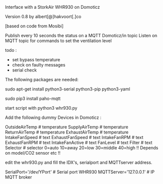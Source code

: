 Interface with a StorkAir WHR930 on Domoticz

Version 0.8 by albert[@]hakvoort[.]co

[based on code from Mosibi]

Publish every 10 seconds the status on a MQTT Domoticz/in topic
Listen on MQTT topic for commands to set the ventilation level

todo :
- set bypass temperature
- check on faulty messages
- serial check

The following packages are needed:

sudo apt-get install python3-serial python3-pip python3-yaml

sudo pip3 install paho-mqtt

start script with python3 whr930.py

Add the following dummy Devices in Domoticz :

OutsideAirTemp		# temperature
SupplyAirTemp	  	# temperature
ReturnAirTemp		  # temperature
ExhaustAirTemp		# temperature
IntakeFanSpeed		# text
ExhaustFanSpeed		# text
IntakeFanRPM		  # text
ExhaustFanRPM		  # text
IntakeFanActive	  # text
FanLevel	  	    # text
Filter		    	  # text
Selector		  	  # selector 0=auto 10=away 20=low 30=middle 40=high !! Depends on model/CO2 sensor etc !!

edit the whr930.py and fill the IDX's, serialport and MQTTserver address.

SerialPort='/dev/YPort'		# Serial port WHR930
MQTTServer='127.0.0.1'		# IP MQTT broker
